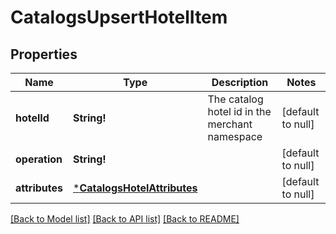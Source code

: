 # CatalogsUpsertHotelItem

## Properties
Name | Type | Description | Notes
------------ | ------------- | ------------- | -------------
**hotelId** | **String!** | The catalog hotel id in the merchant namespace | [default to null]
**operation** | **String!** |  | [default to null]
**attributes** | [***CatalogsHotelAttributes**](CatalogsHotelAttributes.md) |  | [default to null]

[[Back to Model list]](../README.md#documentation-for-models) [[Back to API list]](../README.md#documentation-for-api-endpoints) [[Back to README]](../README.md)


